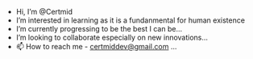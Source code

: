 - Hi, I’m @Certmid
- I’m interested in learning as it is a fundanmental for human existence
- I’m currently progressing to be the best I can be...
- I’m looking to collaborate especially on new innovations...
- 📫 How to reach me - certmiddev@gmail.com ...

<!---
Certmid/Certmid is a ✨ special ✨ repository because its `README.md` (this file) appears on your GitHub profile.
You can click the Preview link to take a look at your changes.
--->
